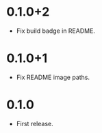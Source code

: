 # 0.1.0+2

- Fix build badge in README.

# 0.1.0+1

- Fix README image paths.

# 0.1.0

- First release.

